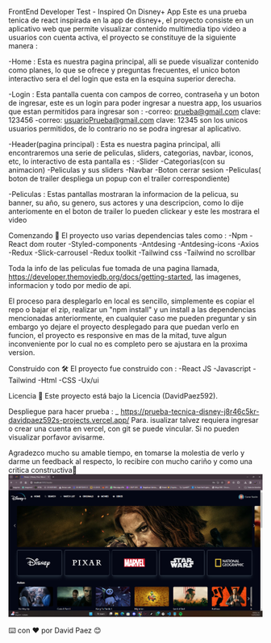 FrontEnd Developer Test - Inspired On Disney+ App
Este es una prueba tenica de react inspirada en la app de disney+, el proyecto consiste en un aplicativo web que permite visualizar contenido multimedia tipo video a usuarios con 
cuenta activa, el proyecto se constituye de la siguiente manera : 

-Home : Esta es nuestra pagina principal, alli se puede visualizar contenido como planes, lo que se ofrece y preguntas frecuentes, el unico boton interactivo sera el del login que esta en la esquina superior derecha.

-Login : Esta pantalla cuenta con campos de correo, contraseña y un boton de ingresar, este es un login para poder ingresar a nuestra app, los usuarios que estan permitidos para ingresar son : 
    -correo: prueba@gmail.com
      clave: 123456
    -correo: usuarioPrueba@gmail.com
      clave: 12345
son los unicos usuarios permitidos, de lo contrario no se podra ingresar al aplicativo.

-Header(pagina principal) : Esta es nuestra pagina principal, alli encontraremos una serie de peliculas, sliders, categorias, navbar, iconos, etc, lo interactivo de esta pantalla es : 
-Slider
-Categorias(con su animacion)
-Peliculas y sus sliders
-Navbar
-Boton cerrar sesion
-Peliculas( boton de trailer despliega un popup con el trailer correspondiente)

-Peliculas : Estas pantallas mostraran la informacion de la pelicua, su banner, su año, su genero, sus actores y una descripcion, como lo dije anteriomente en el boton de trailer lo pueden clickear y este les mostrara el video

Comenzando 🚀
El proyecto uso varias dependencias tales como : 
-Npm
-React dom router
-Styled-components
-Antdesing
-Antdesing-icons
-Axios
-Redux
-Slick-carrousel
-Redux toolkit
-Tailwind css
-Tailwind no scrollbar

Toda la info de las peliculas fue tomada de una pagina llamada, https://developer.themoviedb.org/docs/getting-started, las imagenes, informacion y todo por medio de api.

El proceso para desplegarlo en local es sencillo, simplemente es copiar el repo o bajar el zip, realizar un "npm install" y un install a las dependencias mencionadas anteriormente, en cualquier caso me pueden preguntar y sin embargo yo dejare el proyecto desplegado para que puedan verlo en funcion, el proyecto es responsive en mas de la mitad, tuve algun inconveniente por lo cual no es completo pero se ajustara en la proxima version.

Construido con 🛠️
El proyecto fue construido con : 
-React JS
-Javascript
-Tailwind
-Html
-CSS
-Ux/ui

Licencia 📄
Este proyecto está bajo la Licencia (DavidPaez592).

Despliegue para hacer prueba : _
https://prueba-tecnica-disney-j8r46c5kr-davidpaez592s-projects.vercel.app/
Para. isualizar talvez requiera ingresar o crear una cuenta en vercel, con git se puede vincular.
Si no pueden visualizar porfavor avisarme.

Agradezco mucho su amable tiempo, en tomarse la molestia de verlo y darme un feedback al respecto, lo recibire con mucho cariño y como una critica constructiva🎁
![alt text](image.png)

⌨️ con ❤️ por David Paez 😊
